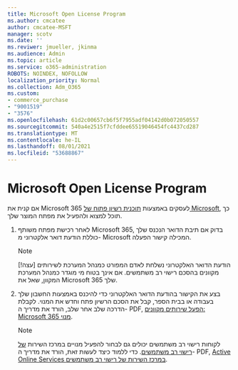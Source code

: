 ```yaml
---
title: Microsoft Open License Program
ms.author: cmcatee
author: cmcatee-MSFT
manager: scotv
ms.date: ''
ms.reviwer: jmueller, jkinma
ms.audience: Admin
ms.topic: article
ms.service: o365-administration
ROBOTS: NOINDEX, NOFOLLOW
localization_priority: Normal
ms.collection: Adm_O365
ms.custom:
- commerce_purchase
- "9001519"
- "3576"
ms.openlocfilehash: 61d2c00657cb6f5f7955adf04142d0b072050557
ms.sourcegitcommit: 540a4e2515f7cfddee65519046454fc4437cd287
ms.translationtype: MT
ms.contentlocale: he-IL
ms.lasthandoff: 08/01/2021
ms.locfileid: "53688867"
---
```

# <a name="microsoft-open-license-program"></a>Microsoft Open License Program

אם קנית את Microsoft 365 לעסקים באמצעות [תוכנית רשיון פתוח של Microsoft](https://go.microsoft.com/fwlink/p/?LinkID=613298), כך תוכל למצוא ולהפעיל את מפתח המוצר שלך.

1. לאחר רכישת מפתח משותף Microsoft 365, בדוק אם תיבת הדואר הנכנס שלך כוללת הודעת דואר אלקטרוני מ- Microsoft המכילה קישור הפעלה.

    > [!NOTE]
    > [!עצה] הודעת הדואר האלקטרוני נשלחת לאדם המפורט כמנהל המערכת לשירותים מקוונים בהסכם רישוי רב משתמשים. אם אינך בטוח מי מוגדר כמנהל המערכת המקוון, שאל את Microsoft 365 שלך.
1. בצע את הקישור בהודעת הדואר האלקטרוני כדי להיכנס באמצעות החשבון שלך בעבודה או בבית הספר, קבל את הסכם הרשיון פתח וחדש את המנוי. לקבלת הדרכה שלב אחר שלב, הורד את מדריך ה- PDF, [הפעל שירותים מקוונים: Microsoft 365 מנוי](https://go.microsoft.com/fwlink/p/?LinkId=618100).

    > [!NOTE]
    > לקוחות רישוי רב משתמשים יכולים גם לבחור להפעיל מנויים במרכז השירות [של רישוי רב משתמשים](https://go.microsoft.com/fwlink/p/?LinkID=282016). כדי ללמוד כיצד לעשות זאת, הורד את מדריך ה- PDF, [Active Online Services במרכז השירות של רישוי רב משתמשים](https://go.microsoft.com/fwlink/p/?LinkId=618096).